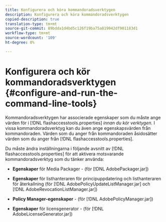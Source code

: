 ```yaml
---
title: Konfigurera och köra kommandoradsverktygen
description: Konfigurera och köra kommandoradsverktygen
copied-description: true
translation-type: tm+mt
source-git-commit: 89bdda1d4bd5c126f19ba75a819942df901183d1
workflow-type: tm+mt
source-wordcount: '109'
ht-degree: 0%

---
```



# Konfigurera och kör kommandoradsverktygen {#configure-and-run-the-command-line-tools}

Kommandoradsverktygen har associerade egenskaper som du måste ange värden för i [!DNL flashaccesstools.properties] *innan du kör verktygen.* I vissa kommandoradsverktyg kan du även ange egenskapsvärden från kommandoraden. Värden som du anger från kommandoraden åsidosätter värden som du anger från [!DNL flashaccesstools.properties].

Du måste ändra inställningarna i följande avsnitt av [!DNL flashaccesstools.properties] för att aktivera motsvarande kommandoradsverktyg som du tänker använda:

* **Egenskaper**  för Media Packager - (för  [!DNL AdobePackager.jar])

* **Egenskaper**  för listhanteraren för principuppdatering och listhanteraren för återkallning (för  [!DNL AdobePolicyUpdateListManager.jar] och  [!DNL AdobeRevocationListManager.jar])

* **Policy Manager-egenskaper** - (för  [!DNL AdobePolicyManager.jar])

* **Egenskaper**  för licensgenerator - (för  [!DNL AdobeLicenseGenerator.jar])